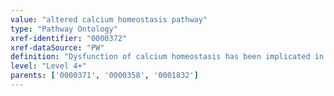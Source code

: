 ```yaml
---
value: "altered calcium homeostasis pathway"
type: "Pathway Ontology"
xref-identifier: "0000372"
xref-dataSource: "PW"
definition: "Dysfunction of calcium homeostasis has been implicated in several human neural, neurodegenerative and cardiac conditions."
level: "Level 4+"
parents: ['0000371', '0000358', '0001832']
---
```

